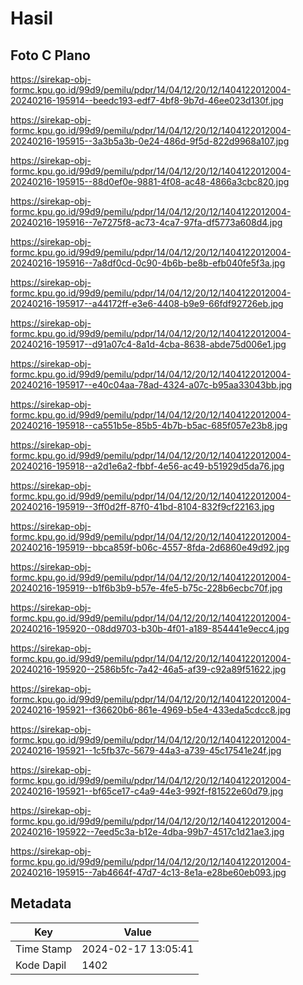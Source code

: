 # Hasil

## Foto C Plano

https://sirekap-obj-formc.kpu.go.id/99d9/pemilu/pdpr/14/04/12/20/12/1404122012004-20240216-195914--beedc193-edf7-4bf8-9b7d-46ee023d130f.jpg

https://sirekap-obj-formc.kpu.go.id/99d9/pemilu/pdpr/14/04/12/20/12/1404122012004-20240216-195915--3a3b5a3b-0e24-486d-9f5d-822d9968a107.jpg

https://sirekap-obj-formc.kpu.go.id/99d9/pemilu/pdpr/14/04/12/20/12/1404122012004-20240216-195915--88d0ef0e-9881-4f08-ac48-4866a3cbc820.jpg

https://sirekap-obj-formc.kpu.go.id/99d9/pemilu/pdpr/14/04/12/20/12/1404122012004-20240216-195916--7e7275f8-ac73-4ca7-97fa-df5773a608d4.jpg

https://sirekap-obj-formc.kpu.go.id/99d9/pemilu/pdpr/14/04/12/20/12/1404122012004-20240216-195916--7a8df0cd-0c90-4b6b-be8b-efb040fe5f3a.jpg

https://sirekap-obj-formc.kpu.go.id/99d9/pemilu/pdpr/14/04/12/20/12/1404122012004-20240216-195917--a44172ff-e3e6-4408-b9e9-66fdf92726eb.jpg

https://sirekap-obj-formc.kpu.go.id/99d9/pemilu/pdpr/14/04/12/20/12/1404122012004-20240216-195917--d91a07c4-8a1d-4cba-8638-abde75d006e1.jpg

https://sirekap-obj-formc.kpu.go.id/99d9/pemilu/pdpr/14/04/12/20/12/1404122012004-20240216-195917--e40c04aa-78ad-4324-a07c-b95aa33043bb.jpg

https://sirekap-obj-formc.kpu.go.id/99d9/pemilu/pdpr/14/04/12/20/12/1404122012004-20240216-195918--ca551b5e-85b5-4b7b-b5ac-685f057e23b8.jpg

https://sirekap-obj-formc.kpu.go.id/99d9/pemilu/pdpr/14/04/12/20/12/1404122012004-20240216-195918--a2d1e6a2-fbbf-4e56-ac49-b51929d5da76.jpg

https://sirekap-obj-formc.kpu.go.id/99d9/pemilu/pdpr/14/04/12/20/12/1404122012004-20240216-195919--3ff0d2ff-87f0-41bd-8104-832f9cf22163.jpg

https://sirekap-obj-formc.kpu.go.id/99d9/pemilu/pdpr/14/04/12/20/12/1404122012004-20240216-195919--bbca859f-b06c-4557-8fda-2d6860e49d92.jpg

https://sirekap-obj-formc.kpu.go.id/99d9/pemilu/pdpr/14/04/12/20/12/1404122012004-20240216-195919--b1f6b3b9-b57e-4fe5-b75c-228b6ecbc70f.jpg

https://sirekap-obj-formc.kpu.go.id/99d9/pemilu/pdpr/14/04/12/20/12/1404122012004-20240216-195920--08dd9703-b30b-4f01-a189-854441e9ecc4.jpg

https://sirekap-obj-formc.kpu.go.id/99d9/pemilu/pdpr/14/04/12/20/12/1404122012004-20240216-195920--2586b5fc-7a42-46a5-af39-c92a89f51622.jpg

https://sirekap-obj-formc.kpu.go.id/99d9/pemilu/pdpr/14/04/12/20/12/1404122012004-20240216-195921--f36620b6-861e-4969-b5e4-433eda5cdcc8.jpg

https://sirekap-obj-formc.kpu.go.id/99d9/pemilu/pdpr/14/04/12/20/12/1404122012004-20240216-195921--1c5fb37c-5679-44a3-a739-45c17541e24f.jpg

https://sirekap-obj-formc.kpu.go.id/99d9/pemilu/pdpr/14/04/12/20/12/1404122012004-20240216-195921--bf65ce17-c4a9-44e3-992f-f81522e60d79.jpg

https://sirekap-obj-formc.kpu.go.id/99d9/pemilu/pdpr/14/04/12/20/12/1404122012004-20240216-195922--7eed5c3a-b12e-4dba-99b7-4517c1d21ae3.jpg

https://sirekap-obj-formc.kpu.go.id/99d9/pemilu/pdpr/14/04/12/20/12/1404122012004-20240216-195915--7ab4664f-47d7-4c13-8e1a-e28be60eb093.jpg


## Metadata

| Key        | Value               |
| ---------- | ------------------- |
| Time Stamp | 2024-02-17 13:05:41 |
| Kode Dapil | 1402                |



